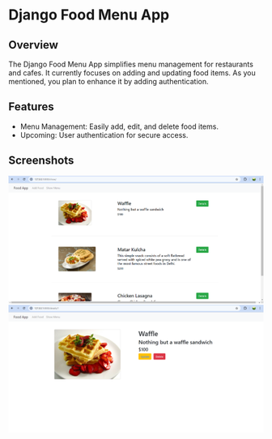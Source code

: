 # Django Food Menu App
## Overview
The Django Food Menu App simplifies menu management for restaurants and cafes. It currently focuses on adding and updating food items. As you mentioned, you plan to enhance it by adding authentication.

## Features
- Menu Management: Easily add, edit, and delete food items.
- Upcoming: User authentication for secure access.

## Screenshots
![screenshot1](./screenshots/ss1.png)
![screenshot2](./screenshots/ss2.png)